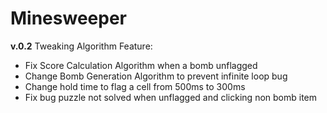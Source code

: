 # Minesweeper
**v.0.2**
Tweaking Algorithm
Feature:
- Fix Score Calculation Algorithm when a bomb unflagged
- Change Bomb Generation Algorithm to prevent infinite loop bug
- Change hold time to flag a cell from 500ms to 300ms
- Fix bug puzzle not solved when unflagged and clicking non bomb item